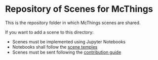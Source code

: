 # Repository of Scenes for  McThings

This is the repository folder in which McThings scenes are shared.

If you want to add a scene to this directory:

* Scenes must be implemented using Jupyter Notebooks
* Notebooks shall follow the [scene temples](scene_template.ipynb)
* Scenes must be sent following the [contribution guide](../CONTRIBUTING.md)
